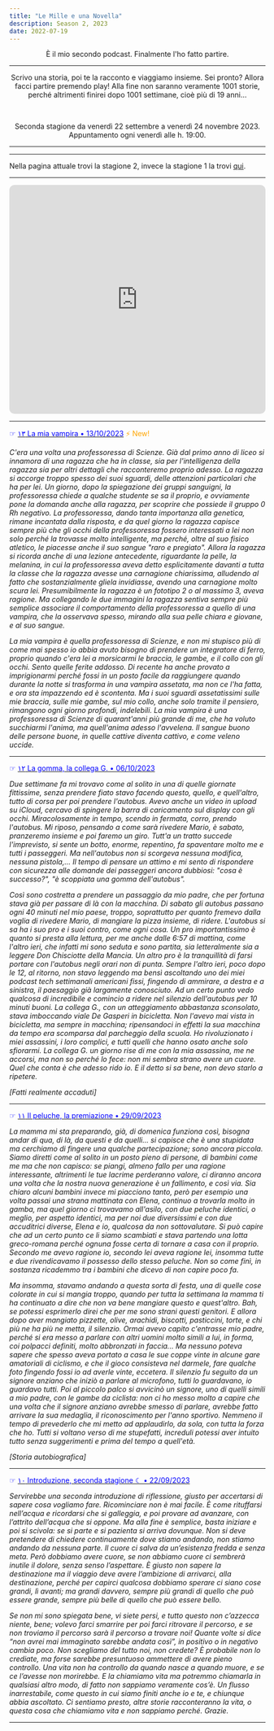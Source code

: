 ```yaml
---
title: "Le Mille e una Novella"
description: Season 2, 2023
date: 2022-07-19
---
```


<div align="center">È il mio secondo podcast. Finalmente l'ho fatto partire.</div>

---

<div align="center">Scrivo una storia, poi te la racconto e viaggiamo insieme. Sei pronto? Allora facci partire premendo play! Alla fine non saranno veramente 1001 storie, perché altrimenti finirei dopo 1001 settimane, cioè più di 19 anni...</div>

&nbsp;

<div align="center">Seconda stagione da venerdì 22 settembre a venerdì 24 novembre 2023.</div>

<div align="center">Appuntamento ogni venerdì alle h. 19:00.</div>

---
---

Nella pagina attuale trovi la stagione 2, invece la stagione 1 la trovi [qui](https://miry1919.github.io/hugosite/podcast/le-mille-e-una-novella/).

---

<iframe src="https://embed.podcasts.apple.com/us/podcast/le-mille-e-una-novella/id1546454579?itsct=podcast_box_player&amp;itscg=30200&amp;ls=1&amp;theme=dark" height="450px" frameborder="0" sandbox="allow-forms allow-popups allow-same-origin allow-scripts allow-top-navigation-by-user-activation" allow="autoplay *; encrypted-media *;" style="width: 100%; max-width: 660px; overflow: hidden; border-top-left-radius: 10px; border-top-right-radius: 10px; border-bottom-right-radius: 10px; border-bottom-left-radius: 10px; background-color: transparent;"></iframe>

---

<span style="color:blue">☞ [<span style="color:blue">١٣ La mia vampira • 13/10/2023</span>](https://podcasters.spotify.com/pod/show/miriana-novella16/episodes/La-mia-vampira-e2ahnbs)</span> <span style="color:orange">⚡️ New!</span>

*C'era una volta una professoressa di Scienze. Già dal primo anno di liceo si innamora di una ragazza che ha in classe, sia per l'intelligenza della ragazza sia per altri dettagli che racconteremo proprio adesso. La ragazza si accorge troppo spesso dei suoi sguardi, delle attenzioni particolari che ha per lei. Un giorno, dopo la spiegazione dei gruppi sanguigni, la professoressa chiede a qualche studente se sa il proprio, e ovviamente pone la domanda anche alla ragazza, per scoprire che possiede il gruppo 0 Rh negativo. La professoressa, dando tanta importanza alla genetica, rimane incantata dalla risposta, e da quel giorno la ragazza capisce sempre più che gli occhi della professoressa fossero interessati a lei non solo perché la trovasse molto intelligente, ma perché, oltre al suo fisico atletico, le piacesse anche il suo sangue "raro e pregiato". Allora la ragazza si ricorda anche di una lezione antecedente, riguardante la pelle, la melanina, in cui la professoressa aveva detto esplicitamente davanti a tutta la classe che la ragazza avesse una carnagione chiarissima, alludendo al fatto che sostanzialmente gliela invidiasse, avendo una carnagione molto scura lei. Presumibilmente la ragazza è un fototipo 2 o al massimo 3, aveva ragione. Ma collegando le due immagini la ragazza sentiva sempre più semplice associare il comportamento della professoressa a quello di una vampira, che la osservava spesso, mirando alla sua pelle chiara e giovane, e al suo sangue.*

*La mia vampira è quella professoressa di Scienze, e non mi stupisco più di come mai spesso io abbia avuto bisogno di prendere un integratore di ferro, proprio quando c'era lei a morsicarmi le braccia, le gambe, e il collo con gli occhi. Sento quelle ferite addosso. Di recente ha anche provato a imprigionarmi perché fossi in un posto facile da raggiungere quando durante la notte si trasforma in una vampira assetata, ma non ce l'ha fatta, e ora sta impazzendo ed è scontenta. Ma i suoi sguardi assetatissimi sulle mie braccia, sulle mie gambe, sul mio collo, anche solo tramite il pensiero, rimangono ogni giorno profondi, indelebili. La mia vampira è una professoressa di Scienze di quarant'anni più grande di me, che ha voluto succhiarmi l'anima, ma quell'anima adesso l'avvelena. Il sangue buono delle persone buone, in quelle cattive diventa cattivo, e come veleno uccide.*

---

<span style="color:blue">☞ [<span style="color:blue">١٢ La gomma, la collega G. • 06/10/2023</span>](https://podcasters.spotify.com/pod/show/miriana-novella16/episodes/La-gomma--la-collega-G-e2a7sed)</span>

*Due settimane fa mi trovavo come al solito in una di quelle giornate fittissime, senza prendere fiato stavo facendo questo, quello, e quell'altro, tutto di corsa per poi prendere l'autobus. Avevo anche un video in upload su iCloud, cercavo di spingere la barra di caricamento sul display con gli occhi. Miracolosamente in tempo, scendo in fermata, corro, prendo l'autobus. Mi riposo, pensando a come sarà rivedere Mario, è sabato, pranzeremo insieme e poi faremo un giro. Tutt'a un tratto succede l'imprevisto, si sente un botto, enorme, repentino, fa spaventare molto me e tutti i passeggeri. Ma nell'autobus non si scorgeva nessuna modifica, nessuna pistola,... Il tempo di pensare un attimo e mi sento di rispondere con sicurezza alle domande dei passeggeri ancora dubbiosi: "cosa è successo?", "è scoppiata una gomma dell'autobus".*

*Così sono costretta a prendere un passaggio da mio padre, che per fortuna stava già per passare di là con la macchina. Di sabato gli autobus passano ogni 40 minuti nel mio paese, troppo, soprattutto per quanto fremevo dalla voglia di rivedere Mario, di mangiare la pizza insieme, di ridere. L'autobus si sa ha i suo pro e i suoi contro, come ogni cosa. Un pro importantissimo è quanto si presta alla lettura, per me anche dalle 6:57 di mattina, come l'altro ieri, che infatti mi sono seduta e sono partita, sia letteralmente sia a leggere Don Chisciotte della Mancia. Un altro pro è la tranquillità di farsi portare con l'autobus negli orari non di punta. Sempre l'altro ieri, poco dopo le 12, al ritorno, non stavo leggendo ma bensì ascoltando uno dei miei podcast tech settimanali americani fissi, fingendo di ammirare, a destra e a sinistra, il paesaggio già largamente conosciuto. Ad un certo punto vedo qualcosa di incredibile e comincio a ridere nel silenzio dell'autobus per 10 minuti buoni. La collega G., con un atteggiamento abbastanza sconsolato, stava imboccando viale De Gasperi in bicicletta. Non l'avevo mai vista in bicicletta, ma sempre in macchina; ripensandoci in effetti la sua macchina da tempo era scomparsa dal parcheggio della scuola. Ho rivoluzionato i miei assassini, i loro complici, e tutti quelli che hanno osato anche solo sfiorarmi. La collega G. un giorno rise di me con la mia assassina, me ne accorsi, ma non so perché lo fece: non mi sembra strano avere un cuore. Quel che conta è che adesso rido io. E il detto si sa bene, non devo starlo a ripetere.*

*[Fatti realmente accaduti]*

---

<span style="color:blue">☞ [<span style="color:blue">١١ Il peluche, la premiazione • 29/09/2023</span>](https://podcasters.spotify.com/pod/show/miriana-novella16/episodes/Il-peluche--la-premiazione-e29uvqh)</span>

*La mamma mi sta preparando, già, di domenica funziona così, bisogna andar di qua, di là, da questi e da quelli... si capisce che è una stupidata ma cerchiamo di fingere una qualche partecipazione; sono ancora piccola. Siamo diretti come al solito in un posto pieno di persone, di bambini come me ma che non capisco: se piangi, almeno fallo per una ragione interessante, altrimenti le tue lacrime perderanno valore, ci diranno ancora una volta che la nostra nuova generazione è un fallimento, e così via. Sia chiaro alcuni bambini invece mi piacciono tanto, però per esempio una volta passai una strana mattinata con Elena, continuo a trovarla molto in gamba, ma quel giorno ci trovavamo all'asilo, con due peluche identici, o meglio, per aspetto identici, ma per noi due diversissimi e con due accuditrici diverse, Elena e io, qualcosa da non sottovalutare. Si può capire che ad un certo punto ce li siamo scambiati e stava partendo una lotta greco-romana perché ognuna fosse certa di tornare a casa con il proprio. Secondo me avevo ragione io, secondo lei aveva ragione lei, insomma tutte e due rivendicavamo il possesso dello stesso peluche. Non so come finì, in sostanza ricademmo tra i bambini che dicevo di non capire poco fa.*

*Ma insomma, stavamo andando a questa sorta di festa, una di quelle cose colorate in cui si mangia troppo, quando per tutta la settimana la mamma ti ha continuato a dire che non va bene mangiare questo e quest'altro. Bah, se potessi esprimerlo direi che per me sono strani questi genitori. E allora dopo aver mangiato pizzette, olive, arachidi, biscotti, pasticcini, torte, e chi più ne ha più ne metta, il silenzio. Ormai avevo capito c'entrasse mio padre, perché si era messo a parlare con altri uomini molto simili a lui, in forma, coi polpacci definiti, molto abbronzati in faccia... Ma nessuno poteva sapere che spesso aveva portato a casa le sue coppe vinte in alcune gare amatoriali di ciclismo, e che il gioco consisteva nel darmele, fare qualche foto fingendo fossi io ad averle vinte, eccetera. Il silenzio fu seguito da un signore anziano che iniziò a parlare al microfono, tutti lo guardavano, io guardavo tutti. Poi al piccolo palco si avvicinò un signore, uno di quelli simili a mio padre, con le gambe da ciclista: non ci ho messo molto a capire che una volta che il signore anziano avrebbe smesso di parlare, avrebbe fatto arrivare la sua medaglia, il riconoscimento per l'anno sportivo. Nemmeno il tempo di prevederlo che mi metto ad applaudirlo, da sola, con tutta la forza che ho. Tutti si voltano verso di me stupefatti, increduli potessi aver intuito tutto senza suggerimenti e prima del tempo a quell'età.*

*[Storia autobiografica]*

---

<span style="color:blue">☞ [<span style="color:blue">١٠ Introduzione, seconda stagione ☾ • 22/09/2023</span>](https://podcasters.spotify.com/pod/show/miriana-novella16/episodes/Introduzione--seconda-stagione-e29k4e1)</span>

*Servirebbe una seconda introduzione di riflessione, giusto per accertarsi di sapere cosa vogliamo fare. Ricominciare non è mai facile. È come rituffarsi nell’acqua e ricordarsi che si galleggia, e poi provare ad avanzare, con l’attrito dell’acqua che si oppone. Ma alla fine è semplice, basta iniziare e poi si scivola: se si parte e si pazienta si arriva dovunque. Non si deve pretendere di chiedere continuamente dove stiamo andando, non stiamo andando da nessuna parte. Il cuore ci salva da un’esistenza fredda e senza meta. Però dobbiamo avere cuore, se non abbiamo cuore ci sembrerà inutile il dolore, senza senso l’aspettare. È giusto non sapere la destinazione ma il viaggio deve avere l’ambizione di arrivarci, alla destinazione, perché per capirci qualcosa dobbiamo sperare ci siano cose grandi, lì avanti; ma grandi davvero, sempre più grandi di quello che può essere grande, sempre più belle di quello che può essere bello.*

*Se non mi sono spiegata bene, vi siete persi, e tutto questo non c’azzecca niente, bene; volevo farci smarrire per poi farci ritrovare il percorso, e se non troviamo il percorso sarà il percorso a trovare noi! Quante volte si dice “non avrei mai immaginato sarebbe andata così”, in positivo o in negativo cambia poco. Non scegliamo del tutto noi, non credete? È probabile non lo crediate, ma forse sarebbe presuntuoso ammettere di avere pieno controllo. Una vita non ha controllo da quando nasce a quando muore, e se ce l’avesse non morirebbe. E la chiamiamo vita ma potremmo chiamarla in qualsiasi altro modo, di fatto non sappiamo veramente cos’è. Un flusso inarrestabile, come questo in cui siamo finiti anche io e te, e chiunque abbia ascoltato. Ci sentiamo presto, altre storie racconteranno la vita, o questa cosa che chiamiamo vita e non sappiamo perché. Grazie.*

---
